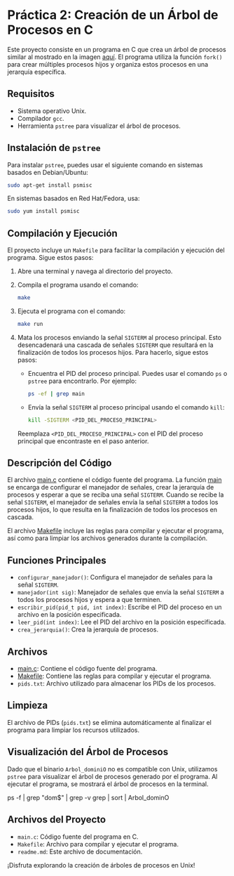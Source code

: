 # Práctica 2: Creación de un Árbol de Procesos en C

Este proyecto consiste en un programa en C que crea un árbol de procesos similar al mostrado en la imagen [aquí](http://avellano.fis.usal.es/~ssooi/domino1.gif). El programa utiliza la función `fork()` para crear múltiples procesos hijos y organiza estos procesos en una jerarquía específica.

## Requisitos

- Sistema operativo Unix.
- Compilador `gcc`.
- Herramienta `pstree` para visualizar el árbol de procesos.

## Instalación de `pstree`

Para instalar `pstree`, puedes usar el siguiente comando en sistemas basados en Debian/Ubuntu:

```sh
sudo apt-get install psmisc
```

En sistemas basados en Red Hat/Fedora, usa:

```sh
sudo yum install psmisc
```

## Compilación y Ejecución

El proyecto incluye un `Makefile` para facilitar la compilación y ejecución del programa. Sigue estos pasos:

1. Abre una terminal y navega al directorio del proyecto.
2. Compila el programa usando el comando:

    ```sh
    make
    ```

3. Ejecuta el programa con el comando:

    ```sh
    make run
    ```

4. Mata los procesos enviando la señal `SIGTERM` al proceso principal. Esto desencadenará una cascada de señales `SIGTERM` que resultará en la finalización de todos los procesos hijos. Para hacerlo, sigue estos pasos:

    - Encuentra el PID del proceso principal. Puedes usar el comando `ps` o `pstree` para encontrarlo. Por ejemplo:
    
        ```sh
        ps -ef | grep main
        ```

    - Envía la señal `SIGTERM` al proceso principal usando el comando `kill`:

        ```sh
        kill -SIGTERM <PID_DEL_PROCESO_PRINCIPAL>
        ```

    Reemplaza `<PID_DEL_PROCESO_PRINCIPAL>` con el PID del proceso principal que encontraste en el paso anterior.

## Descripción del Código

El archivo [main.c](http://_vscodecontentref_/1) contiene el código fuente del programa. La función [main](http://_vscodecontentref_/2) se encarga de configurar el manejador de señales, crear la jerarquía de procesos y esperar a que se reciba una señal `SIGTERM`. Cuando se recibe la señal `SIGTERM`, el manejador de señales envía la señal `SIGTERM` a todos los procesos hijos, lo que resulta en la finalización de todos los procesos en cascada.

El archivo [Makefile](http://_vscodecontentref_/3) incluye las reglas para compilar y ejecutar el programa, así como para limpiar los archivos generados durante la compilación.

## Funciones Principales

- `configurar_manejador()`: Configura el manejador de señales para la señal `SIGTERM`.
- `manejador(int sig)`: Manejador de señales que envía la señal `SIGTERM` a todos los procesos hijos y espera a que terminen.
- `escribir_pid(pid_t pid, int index)`: Escribe el PID del proceso en un archivo en la posición especificada.
- `leer_pid(int index)`: Lee el PID del archivo en la posición especificada.
- `crea_jerarquia()`: Crea la jerarquía de procesos.

## Archivos

- [main.c](http://_vscodecontentref_/4): Contiene el código fuente del programa.
- [Makefile](http://_vscodecontentref_/5): Contiene las reglas para compilar y ejecutar el programa.
- `pids.txt`: Archivo utilizado para almacenar los PIDs de los procesos.

## Limpieza

El archivo de PIDs (`pids.txt`) se elimina automáticamente al finalizar el programa para limpiar los recursos utilizados.

## Visualización del Árbol de Procesos

Dado que el binario `Arbol_dominiO` no es compatible con Unix, utilizamos `pstree` para visualizar el árbol de procesos generado por el programa. Al ejecutar el programa, se mostrará el árbol de procesos en la terminal.

ps -f | grep "dom$" | grep -v grep | sort | Arbol_dominO



## Archivos del Proyecto

- `main.c`: Código fuente del programa en C.
- `Makefile`: Archivo para compilar y ejecutar el programa.
- `readme.md`: Este archivo de documentación.

¡Disfruta explorando la creación de árboles de procesos en Unix!

